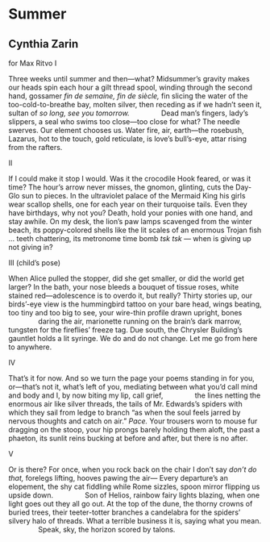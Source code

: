 # Summer
## Cynthia Zarin
for Max Ritvo
I

Three weeks until summer and then—what?
Midsummer’s gravity makes our heads spin
each hour a gilt thread spool, winding through
the second hand, gossamer _fin de semaine,_
 _fin de siècle,_ fin slicing the water
of the too-cold-to-breathe bay, molten silver,
then receding as if we hadn’t seen it,
sultan of _so long, see you tomorrow._
               Dead man’s fingers, lady’s slippers, a seal
who swims too close—too close for what? The needle
swerves. Our element chooses us. Water
fire, air, earth—the rosebush, Lazarus,
hot to the touch, gold reticulate, is love’s
bull’s-eye, attar rising from the rafters.


II

If I could make it stop I would. Was it
the crocodile Hook feared, or was it time?
The hour’s arrow never misses, the gnomon,
glinting, cuts the Day-Glo sun to pieces.
In the ultraviolet palace of the Mermaid King
his girls wear scallop shells, one for each year
on their turquoise tails. Even they have birthdays,
why not you? Death, hold your ponies with one
hand, and stay awhile. On my desk, the lion’s
paw lamps scavenged from the winter beach,
its poppy-colored shells like the lit scales
of an enormous Trojan fish … teeth chattering,
its metronome time bomb _tsk tsk_ —
when is giving up not giving in?


III (child’s pose)

When Alice pulled the stopper, did she get
smaller, or did the world get larger? In
the bath, your nose bleeds a bouquet of tissue
roses, white stained red—adolescence
is to overdo it, but really? Thirty
stories up, our birds’-eye view is
the hummingbird tattoo on your bare head,
wings beating, too tiny and too big to see,
your wire-thin profile drawn upright, bones
               daring the air, marionette running on
the brain’s dark marrow, tungsten for the fireflies’
freeze tag. Due south, the Chrysler Building’s gauntlet
holds a lit syringe. We do and do not change.
Let me go from here to anywhere.


IV

That’s it for now. And so we turn the page
your poems standing in for you, or—that’s
not it, what’s left of you, mediating
between what you’d call mind and body
and I, by now biting my lip, call grief,
               the lines netting the enormous air
like silver threads, the tails of Mr. Edwards’s
spiders with which they sail from ledge to branch
“as when the soul feels jarred by nervous thoughts
and catch on air.” _Pace._ Your trousers worn
to mouse fur dragging on the stoop, your hip
prongs barely holding them aloft, the past
a phaeton, its sunlit reins bucking
at before and after, but there is no after.


V

Or is there? For once, when you rock back
on the chair I don’t say _don’t do that,_
forelegs lifting, hooves pawing the air—
Every departure’s an elopement,
the shy cat fiddling while Rome sizzles,
spoon mirror flipping us upside down.
               Son of Helios, rainbow fairy lights
blazing, when one light goes out they all
go out. At the top of the dune, the thorny
crowns of buried trees, their teeter-totter
branches a candelabra for the spiders’
silvery halo of threads. What a terrible
business it is, saying what you mean.
               Speak, sky, the horizon scored by talons.